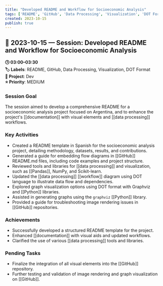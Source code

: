```yaml
---
title: "Developed README and Workflow for Socioeconomic Analysis"
tags: ['README', 'GitHub', 'Data Processing', 'Visualization', 'DOT Format']
created: 2023-10-15
publish: true
---
```


## 📅 2023-10-15 — Session: Developed README and Workflow for Socioeconomic Analysis

**🕒 03:00–03:30**  
**🏷️ Labels**: README, GitHub, Data Processing, Visualization, DOT Format  
**📂 Project**: Dev  
**⭐ Priority**: MEDIUM  


### Session Goal
The session aimed to develop a comprehensive README for a socioeconomic analysis project focused on Argentina, and to enhance the project's [[documentation]] with visual elements and [[data processing]] workflows.

### Key Activities
- Created a README template in Spanish for the socioeconomic analysis project, detailing methodology, datasets, results, and contributions.
- Generated a guide for embedding flow diagrams in [[GitHub]] README.md files, including code examples and project structure.
- Reviewed tools and libraries for [[data processing]] and visualization, such as [[Pandas]], NumPy, and Scikit-learn.
- Updated the [[data processing]] [[workflow]] diagram using DOT language to illustrate data flow and dependencies.
- Explored graph visualization options using DOT format with Graphviz and [[Python]] libraries.
- Assisted in generating graphs using the `graphviz` [[Python]] library.
- Provided a guide for troubleshooting image rendering issues in [[GitHub]] repositories.

### Achievements
- Successfully developed a structured README template for the project.
- Enhanced [[documentation]] with visual aids and updated workflows.
- Clarified the use of various [[data processing]] tools and libraries.

### Pending Tasks
- Finalize the integration of all visual elements into the [[GitHub]] repository.
- Further testing and validation of image rendering and graph visualization on [[GitHub]].

